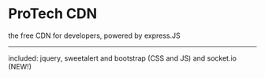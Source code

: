 # ProTech CDN

the free CDN for developers, powered by express.JS

---

included: jquery, sweetalert and bootstrap (CSS and JS) and socket.io (NEW!)